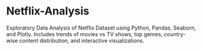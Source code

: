 # Netflix-Analysis
Exploratory Data Analysis of Netflix Dataset using Python, Pandas, Seaborn, and Plotly. Includes trends of movies vs TV shows, top genres, country-wise content distribution, and interactive visualizations.
